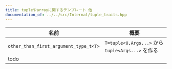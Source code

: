 ```yaml
---
title: tupleやarrayに関するテンプレート 他
documentation_of: ../../src/Internal/tuple_traits.hpp
---
```


| 名前                 | 概要                                                                                             |
| ------------------- | ------------------------------------------------------------------------------------------------ |
| `other_than_first_argument_type_t<T>`| `T=tuple<U,Args...>` から `tuple<Args...>` を作る |
|todo||